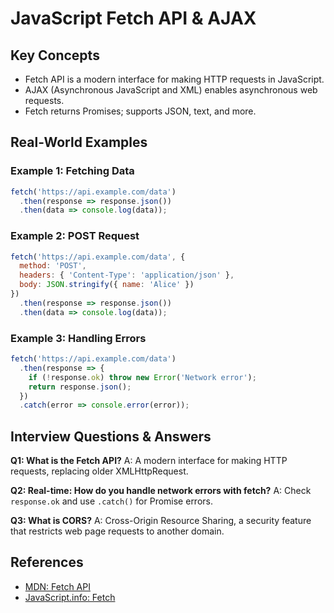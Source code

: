 # JavaScript Fetch API & AJAX

## Key Concepts
- Fetch API is a modern interface for making HTTP requests in JavaScript.
- AJAX (Asynchronous JavaScript and XML) enables asynchronous web requests.
- Fetch returns Promises; supports JSON, text, and more.

## Real-World Examples

### Example 1: Fetching Data
```javascript
fetch('https://api.example.com/data')
  .then(response => response.json())
  .then(data => console.log(data));
```

### Example 2: POST Request
```javascript
fetch('https://api.example.com/data', {
  method: 'POST',
  headers: { 'Content-Type': 'application/json' },
  body: JSON.stringify({ name: 'Alice' })
})
  .then(response => response.json())
  .then(data => console.log(data));
```

### Example 3: Handling Errors
```javascript
fetch('https://api.example.com/data')
  .then(response => {
    if (!response.ok) throw new Error('Network error');
    return response.json();
  })
  .catch(error => console.error(error));
```

## Interview Questions & Answers

**Q1: What is the Fetch API?**
A: A modern interface for making HTTP requests, replacing older XMLHttpRequest.

**Q2: Real-time: How do you handle network errors with fetch?**
A: Check `response.ok` and use `.catch()` for Promise errors.

**Q3: What is CORS?**
A: Cross-Origin Resource Sharing, a security feature that restricts web page requests to another domain.

## References
- [MDN: Fetch API](https://developer.mozilla.org/en-US/docs/Web/API/Fetch_API)
- [JavaScript.info: Fetch](https://javascript.info/fetch)
